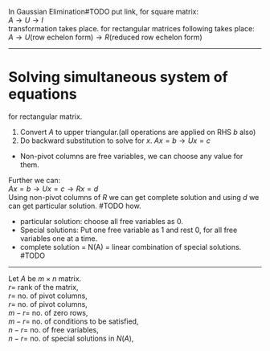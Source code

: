In Gaussian Elimination#TODO put link, for square matrix:  
$A \to U \to I$  
transformation takes place. for rectangular matrices following takes place:  
$A \to U\text{(row echelon form)} \to R\text{(reduced row echelon form)}$  

---
# Solving simultaneous system of equations
for rectangular matrix.
1. Convert $A$ to upper triangular.(all operations are applied on RHS $b$ also)
2. Do backward substitution to solve for $x$.
$Ax=b \to Ux=c$  

- Non-pivot columns are free variables, we can choose any value for them.

Further we can:  
$Ax=b \to Ux=c \to Rx=d$    
Using non-pivot columns of $R$ we can get complete solution and using $d$ we can get particular solution.
#TODO how.
- particular solution: choose all free variables as 0.
- Special solutions: Put one free variable as 1 and rest 0, for all free variables one at a time.
- complete solution = N(A) = linear combination of special solutions. #TODO
---

Let $A$ be $m \times n$ matrix.  
$r =$ rank of the matrix,  
$r =$ no. of pivot columns,  
$r =$ no. of pivot columns,  
$m-r =$ no. of zero rows,  
$m-r =$ no. of conditions to be satisfied,  
$n-r =$ no. of free variables,  
$n-r =$ no. of special solutions in $N(A)$,  



